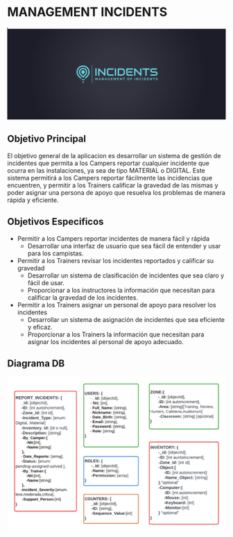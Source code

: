 # MANAGEMENT INCIDENTS
![img](./assets/img/bannerProyect.png)

## Objetivo Principal

El objetivo general de la aplicacion es desarrollar un sistema de gestión de incidentes que permita a los Campers reportar cualquier incidente que ocurra en las instalaciones, ya sea de tipo MATERIAL o DIGITAL. Este sistema permitirá a los Campers reportar fácilmente las incidencias que encuentren, y permitir a los Trainers calificar la gravedad de las mismas y poder asignar una persona de apoyo que resuelva los problemas de manera rápida y eficiente.

## Objetivos Especificos

- Permitir a los Campers reportar incidentes de manera fácil y rápida
  - Desarrollar una interfaz de usuario que sea fácil de entender y usar para los campistas.
- Permitir a los Trainers revisar los incidentes reportados y calificar su gravedad
  - Desarrollar un sistema de clasificación de incidentes que sea claro y fácil de usar.
  - Proporcionar a los instructores la información que necesitan para calificar la gravedad de los incidentes.
- Permitir a los Trainers asignar un personal de apoyo para resolver los incidentes
  - Desarrollar un sistema de asignación de incidentes que sea eficiente y eficaz.
  - Proporcionar a los Trainers la información que necesitan para asignar los incidentes al personal de apoyo adecuado.

## Diagrama DB

![img](./assets/img/DiagramaDB.png)